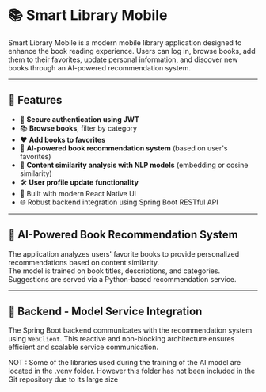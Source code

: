 # 📚 Smart Library Mobile

Smart Library Mobile is a modern mobile library application designed to enhance the book reading experience. 
Users can log in, browse books, add them to their favorites, update personal information, and discover new books through an AI-powered recommendation system.

---

## 🚀 Features

- 🔐 **Secure authentication using JWT**
- 📚 **Browse books**, filter by category
- ❤️ **Add books to favorites**
- 🤖 **AI-powered book recommendation system** (based on user's favorites)
- 🧠 **Content similarity analysis with NLP models** (embedding or cosine similarity)
- 🛠️ **User profile update functionality**
- 📱 Built with modern React Native UI
- 🌐 Robust backend integration using Spring Boot RESTful API

---

## 🧠 AI-Powered Book Recommendation System

The application analyzes users' favorite books to provide personalized recommendations based on content similarity.  
The model is trained on book titles, descriptions, and categories. Suggestions are served via a Python-based recommendation service.

---

## 🔄 Backend - Model Service Integration

The Spring Boot backend communicates with the recommendation system using `WebClient`. This reactive and non-blocking architecture ensures efficient and scalable service communication.



NOT : Some of the libraries used during the training of the AI model are 
located in the .venv folder. However this folder 
has not been included in the Git repository due to its large size